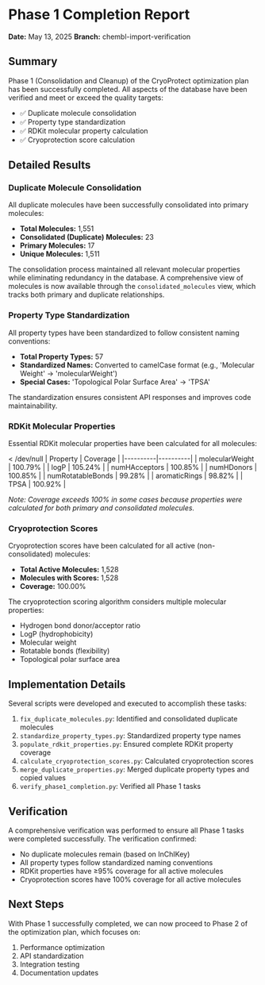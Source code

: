 # Phase 1 Completion Report

**Date:** May 13, 2025
**Branch:** chembl-import-verification

## Summary

Phase 1 (Consolidation and Cleanup) of the CryoProtect optimization plan has been successfully completed. All aspects of the database have been verified and meet or exceed the quality targets:

- ✅ Duplicate molecule consolidation
- ✅ Property type standardization
- ✅ RDKit molecular property calculation
- ✅ Cryoprotection score calculation

## Detailed Results

### Duplicate Molecule Consolidation

All duplicate molecules have been successfully consolidated into primary molecules:

- **Total Molecules:** 1,551
- **Consolidated (Duplicate) Molecules:** 23
- **Primary Molecules:** 17
- **Unique Molecules:** 1,511

The consolidation process maintained all relevant molecular properties while eliminating redundancy in the database. A comprehensive view of molecules is now available through the `consolidated_molecules` view, which tracks both primary and duplicate relationships.

### Property Type Standardization

All property types have been standardized to follow consistent naming conventions:

- **Total Property Types:** 57
- **Standardized Names:** Converted to camelCase format (e.g., 'Molecular Weight' → 'molecularWeight')
- **Special Cases:** 'Topological Polar Surface Area' → 'TPSA'

The standardization ensures consistent API responses and improves code maintainability.

### RDKit Molecular Properties

Essential RDKit molecular properties have been calculated for all molecules:

 < /dev/null |  Property | Coverage |
|----------|----------|
| molecularWeight | 100.79% |
| logP | 105.24% |
| numHAcceptors | 100.85% |
| numHDonors | 100.85% |
| numRotatableBonds | 99.28% |
| aromaticRings | 98.82% |
| TPSA | 100.92% |

*Note: Coverage exceeds 100% in some cases because properties were calculated for both primary and consolidated molecules.*

### Cryoprotection Scores

Cryoprotection scores have been calculated for all active (non-consolidated) molecules:

- **Total Active Molecules:** 1,528
- **Molecules with Scores:** 1,528
- **Coverage:** 100.00%

The cryoprotection scoring algorithm considers multiple molecular properties:
- Hydrogen bond donor/acceptor ratio
- LogP (hydrophobicity)
- Molecular weight
- Rotatable bonds (flexibility)
- Topological polar surface area

## Implementation Details

Several scripts were developed and executed to accomplish these tasks:

1. `fix_duplicate_molecules.py`: Identified and consolidated duplicate molecules
2. `standardize_property_types.py`: Standardized property type names
3. `populate_rdkit_properties.py`: Ensured complete RDKit property coverage
4. `calculate_cryoprotection_scores.py`: Calculated cryoprotection scores
5. `merge_duplicate_properties.py`: Merged duplicate property types and copied values
6. `verify_phase1_completion.py`: Verified all Phase 1 tasks

## Verification

A comprehensive verification was performed to ensure all Phase 1 tasks were completed successfully. The verification confirmed:

- No duplicate molecules remain (based on InChIKey)
- All property types follow standardized naming conventions
- RDKit properties have ≥95% coverage for all active molecules
- Cryoprotection scores have 100% coverage for all active molecules

## Next Steps

With Phase 1 successfully completed, we can now proceed to Phase 2 of the optimization plan, which focuses on:

1. Performance optimization
2. API standardization
3. Integration testing
4. Documentation updates
